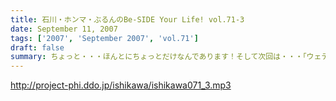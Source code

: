 ```yaml
---
title: 石川・ホンマ・ぶるんのBe-SIDE Your Life! vol.71-3
date: September 11, 2007
tags: ['2007', 'September 2007', 'vol.71']
draft: false
summary: ちょっと・・・ほんとにちょっとだけなんであります！そして次回は・・・「ウェディングパーティープランナー」と化している石川サンが、「敬老の日」当日の収録ができるのかどうか現在検討中であります。リスナーはご存じ、またもや、パーティーの仕切りなので。NAMAE
---
```


http://project-phi.ddo.jp/ishikawa/ishikawa071_3.mp3
